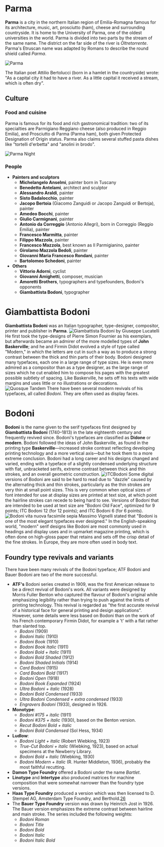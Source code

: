 # Parma

**Parma** is a city in the northern Italian region of Emilia-Romagna famous for its architecture, music, art, prosciutto (ham), cheese and surrounding countryside. It is home to the University of Parma, one of the oldest universities in the world. Parma is divided into two parts by the stream of the same name. The district on the far side of the river is *Oltretorrente*. Parma's Etruscan name was adapted by Romans to describe the round shield called *Parma*.

![Parma][image-1]

The Italian poet Attilio Bertolucci (born in a hamlet in the countryside) wrote: "As a capital city it had to have a river. As a little capital it received a stream, which is often dry".

## Culture
### Food and cuisine
Parma is famous for its food and rich gastronomical tradition: two of its specialties are Parmigiano Reggiano cheese (also produced in Reggio Emilia), and Prosciutto di Parma (Parma ham), both given Protected Designation of Origin status. Parma also claims several stuffed pasta dishes like "tortelli d'erbetta" and "anolini in brodo".

![Parma Night][image-2]

### People
* **Painters and sculptors**
    * **Michelangelo Anselmi**, painter born in Tuscany
    * **Benedetto Antelami**, architect and sculptor
    * **Alessandro Araldi**, painter
    * **Sisto Badalocchio**, painter
    * **Jacopo Bertoia** (Giacomo Zanguidi or Jacopo Zanguidi or Bertoja), painter
    * **Amedeo Bocchi**, painter
    * **Giulio Carmignani**, painter
    * **Antonio da Correggio** (Antonio Allegri), born in Correggio (Reggio Emilia), painter
    * **Francesco Marmitta**, painter
    * **Filippo Mazzola**, painter
    * **Francesco Mazzola**, best known as Il Parmigianino, painter
    * **Girolamo Mazzola Bedoli**, painter
    * **Giovanni Maria Francesco Rondani**, painter
    * **Bartolomeo Schedoni**, painter
* **Others**
    * **Vittorio Adorni**, cyclist
    * **Giovanni Amighetti**, composer, musician
    * **Amoretti Brothers**, typographers and typefounders, Bodoni's opponents
    * **Giambattista Bodoni**, typographer

# Giambattista Bodoni
**Giambattista Bodoni** was an Italian typographer, type-designer, compositor, printer and publisher in **Parma**.
![Giambattista Bodoni by Giuseppe Lucatelli][image-3]
He first took the type-designs of Pierre Simon Fournier as his exemplars, but afterwards became an admirer of the more modelled types of **John Baskerville**; and he and Firmin Didot evolved a style of type called "Modern," in which the letters are cut in such a way as to produce a strong contrast between the thick and thin parts of their body. Bodoni designed many typefaces, each one in a large range of type sizes. He is even more admired as a compositor than as a type designer, as the large range of sizes which he cut enabled him to compose his pages with the greatest possible subtlety of spacing. Like Baskerville, he sets off his texts with wide margins and uses little or no illustrations or decorations.
![Quosque Tandem][image-4]
There have been several modern revivals of his typefaces, all called *Bodoni*. They are often used as display faces.

# Bodoni
**Bodoni** is the name given to the serif typefaces first designed by **Giambattista Bodoni** (1740–1813) in the late eighteenth century and frequently revived since. Bodoni's typefaces are classified as **Didone** or **modern**. Bodoni followed the ideas of John Baskerville, as found in the printing type **Baskerville**—increased stroke contrast reflecting developing printing technology and a more vertical axis—but he took them to a more extreme conclusion. Bodoni had a long career and his designs changed and varied, ending with a typeface of a slightly condensed underlying structure with flat, unbracketed serifs, extreme contrast between thick and thin strokes, and an overall geometric construction.
![ITCBodoni][image-5]
Some digital versions of Bodoni are said to be hard to read due to "dazzle" caused by the alternating thick and thin strokes, particularly as the thin strokes are very thin at small point sizes. This is very common when optical sizes of font intended for use at display sizes are printed at text size, at which point the hairline strokes can recede to being hard to see. Versions of Bodoni that are intended to be used at text size are "Bodoni Old Face", optimized for 9 points; ITC Bodoni 12 (for 12 points); and ITC Bodoni 6 (for 6 points).
![Bodoni vita nuova facsimile sepia][image-6]
Massimo Vignelli stated that "Bodoni is one of the most elegant typefaces ever designed." In the English-speaking world, "modern" serif designs like Bodoni are most commonly used in headings and display uses and in upmarket magazine printing, which is often done on high-gloss paper that retains and sets off the crisp detail of the fine strokes. In Europe, they are more often used in body text.

## Foundry type revivals and variants
There have been many revivals of the Bodoni typeface; ATF Bodoni and Bauer Bodoni are two of the more successful.
* **ATF's** Bodoni series created in 1909, was the first American release to be a direct revival of Bodoni's work. All variants were designed by Morris Fuller Benton who captured the flavour of Bodoni's original while emphasizing legibility rather than trying to push against the limits of printing technology. This revival is regarded as "the first accurate revival of a historical face for general printing and design applications". However, some details were less based on Bodoni than on the work of his French contemporary Firmin Didot, for example a 't' with a flat rather than slanted top.
    * _Bodoni_ (1909)
    * _Bodoni Italic_ (1910)
    * _Bodoni Book_ (1910)
    * _Bodoni Book Italic_ (1911)
    * _Bodoni Bold + Italic_ (1911)
    * _Bodoni Bold Shaded_ (1912)
    * _Bodoni Shaded Initials_ (1914)
    * _Card Bodoni_ (1915)
    * _Card Bodoni Bold_ (1917)
    * _Bodoni Open_ (1918)
    * _Bodoni Book Expanded_ (1924)
    * _Ultra Bodoni + italic_ (1928)
    * _Bodoni Bold Condensed_ (1933)
    * _Ultra Bodoni Condensed + extra condensed_ (1933)
    * _Engravers Bodoni_ (1933), designed in 1926.
* **Monotype**:
    * _Bodoni #175 + italic_ (1911)
    * _Bodoni #375 + italic_ (1930), based on the Benton version.
    * _Recut Bodoni Bold + italic_
    * _Bodoni Bold Condensed_ (Sol Hess, 1934)
* **Ludlow**:
    * _Bodoni Light + italic_ (Robert Wiebking, 1923)
    * _True-Cut Bodoni + italic_ (Wiebking, 1923), based on actual specimens at the Newberry Library.
    * _Bodoni Bold + italic_ (Wiebking, 1930)
    * _Bodoni Modern + italic_ (R. Hunter Middleton, 1936), probably the most faithful recutting.
* **Damon Type Foundry** offered a Bodoni under the name _Bartlet_.
* **Linotype** and **Intertype** also produced matrices for machine composition that were somewhat narrower than the foundry type versions.
* **Haas Type Foundry** produced a version which was then licensed to D. Stempel AG, Amsterdam Type Foundry, and Berthold.[26]()
* The **Bauer Type Foundry** version was drawn by Heinrich Jost in 1926. The Bauer version emphasizes the extreme contrast between hairline and main stroke. The series included the following weights:
    * _Bodoni Roman_
    * _Bodoni Title_
    * _Bodoni Bold_
    * _Bodoni Italic_
    * _Bodoni Italic Bold_



[image-1]:    https://upload.wikimedia.org/wikipedia/commons/thumb/c/ce/Parma-pjt7.jpg/1920px-Parma-pjt7.jpg
[image-2]:    https://upload.wikimedia.org/wikipedia/commons/thumb/d/d0/09_Parma_night%2C_Italy_-_%E3%82%A4%E3%82%BF%E3%83%AA%E3%82%A2%E3%81%AE%E3%82%AB%E3%83%95%E3%82%A7.jpg/764px-09_Parma_night%2C_Italy_-_%E3%82%A4%E3%82%BF%E3%83%AA%E3%82%A2%E3%81%AE%E3%82%AB%E3%83%95%E3%82%A7.jpg
[image-3]:    https://upload.wikimedia.org/wikipedia/commons/5/55/Giambattista_Bodoni_by_Giuseppe_Lucatelli.jpg
[image-4]:    https://upload.wikimedia.org/wikipedia/commons/thumb/4/4f/Quosque_tandem.jpg/800px-Quosque_tandem.jpg
[image-5]:    https://upload.wikimedia.org/wikipedia/commons/a/a0/ITCBodoni.png
[image-6]:    https://upload.wikimedia.org/wikipedia/en/thumb/2/2b/Bodoni_vita_nuova_facsimile_sepia.png/1920px-Bodoni_vita_nuova_facsimile_sepia.png
